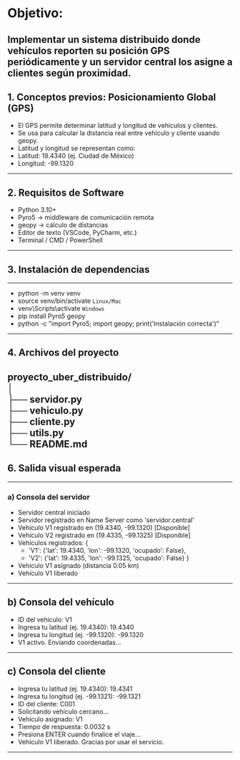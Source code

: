 # Objetivo:  
Implementar un sistema distribuido donde vehículos reporten su posición GPS 
periódicamente y un servidor central los asigne a clientes según proximidad. 
---
## 1.  Conceptos previos: Posicionamiento Global (GPS) 
* El GPS permite determinar latitud y longitud de vehículos y clientes. 
* Se usa para calcular la distancia real entre vehículo y cliente usando geopy. 
* Latitud y longitud se representan como: 
* Latitud: 19.4340  (ej. Ciudad de México) 
* Longitud: -99.1320 
---
## 2. Requisitos de Software 
* Python 3.10+ 
* Pyro5 → middleware de comunicación remota 
* geopy → cálculo de distancias 
* Editor de texto (VSCode, PyCharm, etc.) 
* Terminal / CMD / PowerShell
---
## 3. Instalación de dependencias 
---
* python -m venv venv 
* source venv/bin/activate   `Linux/Mac` 
* venv\Scripts\activate `Windows` 
* pip install Pyro5 geopy 
* python -c "import Pyro5; import geopy; print('Instalación correcta')" 
---
## 4. Archivos del proyecto 
proyecto_uber_distribuido/  
│  
├── servidor.py   
├── vehiculo.py  
├── cliente.py  
├── utils.py  
└── README.md
---
## 6. Salida visual esperada 
---
### a) Consola del servidor 

 * Servidor central iniciado 
 * Servidor registrado en Name Server como 'servidor.central' 
 * Vehículo V1 registrado en (19.4340, -99.1320) [Disponible] 
 * Vehículo V2 registrado en (19.4335, -99.1325) [Disponible] 
 * Vehículos registrados: {
    - 'V1': {'lat': 19.4340, 'lon': -99.1320, 'ocupado': False}, 
    - 'V2': {'lat': 19.4335, 'lon': -99.1325, 'ocupado': False}
    } 
 * Vehículo V1 asignado (distancia 0.05 km) 
 * Vehículo V1 liberado 
---
## b) Consola del vehículo 
 * ID del vehículo: V1 
 * Ingresa tu latitud (ej. 19.4340): 19.4340 
 * Ingresa tu longitud (ej. -99.1320): -99.1320 
 * V1 activo. Enviando coordenadas... 
---
## c) Consola del cliente 
 * Ingresa tu latitud (ej. 19.4340): 19.4341 
 * Ingresa tu longitud (ej. -99.1321): -99.1321 
 * ID del cliente: C001 
 * Solicitando vehículo cercano... 
 * Vehículo asignado: V1 
 * Tiempo de respuesta: 0.0032 s 
 * Presiona ENTER cuando finalice el viaje... 
 * Vehículo V1 liberado. Gracias por usar el servicio.
---
